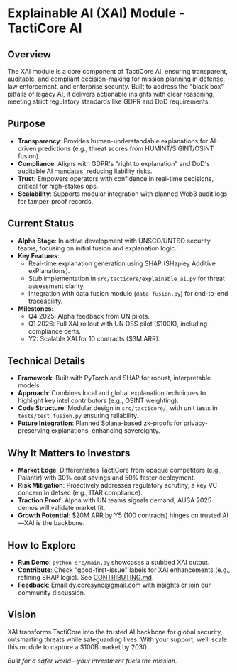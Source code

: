 # Explainable AI (XAI) Module - TactiCore AI

## Overview
The XAI module is a core component of TactiCore AI, ensuring transparent, auditable, and compliant decision-making for mission planning in defense, law enforcement, and enterprise security. Built to address the "black box" pitfalls of legacy AI, it delivers actionable insights with clear reasoning, meeting strict regulatory standards like GDPR and DoD requirements.

## Purpose
- **Transparency**: Provides human-understandable explanations for AI-driven predictions (e.g., threat scores from HUMINT/SIGINT/OSINT fusion).
- **Compliance**: Aligns with GDPR's "right to explanation" and DoD's auditable AI mandates, reducing liability risks.
- **Trust**: Empowers operators with confidence in real-time decisions, critical for high-stakes ops.
- **Scalability**: Supports modular integration with planned Web3 audit logs for tamper-proof records.

## Current Status
- **Alpha Stage**: In active development with UNSCO/UNTSO security teams, focusing on initial fusion and explanation logic.
- **Key Features**:
  - Real-time explanation generation using SHAP (SHapley Additive exPlanations).
  - Stub implementation in `src/tacticore/explainable_ai.py` for threat assessment clarity.
  - Integration with data fusion module (`data_fusion.py`) for end-to-end traceability.
- **Milestones**:
  - Q4 2025: Alpha feedback from UN pilots.
  - Q1 2026: Full XAI rollout with UN DSS pilot ($100K), including compliance certs.
  - Y2: Scalable XAI for 10 contracts ($3M ARR).

## Technical Details
- **Framework**: Built with PyTorch and SHAP for robust, interpretable models.
- **Approach**: Combines local and global explanation techniques to highlight key intel contributors (e.g., OSINT weighting).
- **Code Structure**: Modular design in `src/tacticore/`, with unit tests in `tests/test_fusion.py` ensuring reliability.
- **Future Integration**: Planned Solana-based zk-proofs for privacy-preserving explanations, enhancing sovereignty.

## Why It Matters to Investors
- **Market Edge**: Differentiates TactiCore from opaque competitors (e.g., Palantir) with 30% cost savings and 50% faster deployment.
- **Risk Mitigation**: Proactively addresses regulatory scrutiny, a key VC concern in defsec (e.g., ITAR compliance).
- **Traction Proof**: Alpha with UN teams signals demand; AUSA 2025 demos will validate market fit.
- **Growth Potential**: $20M ARR by Y5 (100 contracts) hinges on trusted AI—XAI is the backbone.

## How to Explore
- **Run Demo**: `python src/main.py` showcases a stubbed XAI output.
- **Contribute**: Check "good-first-issue" labels for XAI enhancements (e.g., refining SHAP logic). See [CONTRIBUTING.md](CONTRIBUTING.md).
- **Feedback**: Email dy.coresync@gmail.com with insights or join our community discussion.

## Vision
XAI transforms TactiCore into the trusted AI backbone for global security, outsmarting threats while safeguarding lives. With your support, we’ll scale this module to capture a $100B market by 2030.

*Built for a safer world—your investment fuels the mission.*
